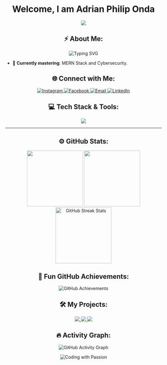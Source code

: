 <h1 align="center">Welcome, I am Adrian Philip Onda</h1> 

<p align="center">
  <img src="https://raw.githubusercontent.com/halfrost/halfrost/master/icons/header_.png"/>
</p>

<h2 align="center">⚡ About Me:</h2>

<p align="center">
  <img src="https://readme-typing-svg.demolab.com?font=Fira+Code&size=24&pause=1000&center=true&vCenter=true&width=435&lines=Future+Software+Engineer;" alt="Typing SVG" />
</p>

- 🌱 **Currently mastering**: MERN Stack and Cybersecurity.

<h2 align="center">🌐 Connect with Me:</h2>

<p align="center">
  <a href="https://instagram.com/drnphlp" target="_blank">
    <img src="https://img.shields.io/badge/Instagram-%23E4405F.svg?style=for-the-badge&logo=Instagram&logoColor=white" alt="Instagram" />
  </a>
  <a href="https://www.facebook.com/adrianphilip.onda.1" target="_blank">
    <img src="https://img.shields.io/badge/Facebook-%231877F2.svg?style=for-the-badge&logo=Facebook&logoColor=white" alt="Facebook" />
  </a>
  <a href="mailto:adrianonda373@gmail.com" target="_blank">
    <img src="https://img.shields.io/badge/Email-%23D14836.svg?style=for-the-badge&logo=GMail&logoColor=white" alt="Email" />
  </a>
  <a href="https://www.linkedin.com/in/adrian-philip-onda-b273a4254/" target="_blank">
    <img src="https://img.shields.io/badge/LinkedIn-%230A66C2.svg?style=for-the-badge&logo=linkedin&logoColor=white" alt="LinkedIn" />
  </a>
</p>

<h2 align="center">💻 Tech Stack & Tools:</h2>

<p align="center">
  <img src="https://skillicons.dev/icons?i=js,python,react,nodejs,mongodb,express,laravel,php,html,css,bootstrap,git,github,docker,vscode" />
</p>


---

<h2 align="center">⚙️ GitHub Stats:</h2>

<div align="center">
  <img height="180em" src="https://github-readme-stats.vercel.app/api?username=ondababy&show_icons=true&theme=radical&count_private=true"/>
  <img height="180em" src="https://github-readme-stats.vercel.app/api/top-langs/?username=ondababy&layout=compact&langs_count=10&theme=radical" />
</div>

<div align="center">
  <img height="180em" src="https://github-readme-streak-stats.herokuapp.com/?user=ondababy&theme=radical" alt="GitHub Streak Stats" />
</div>


<h2 align="center">🚀 Fun GitHub Achievements:</h2>
<p align="center">
  <img src="https://github-profile-trophy.vercel.app/?username=ondababy&theme=matrix&margin-w=15&row=1&column=6" alt="GitHub Achievements" />
</p>


<h2 align="center">🛠️ My Projects:</h2>
<p align="center">
  <a href="https://github.com/ondababy/MERNApp-Project">
    <img src="https://img.shields.io/badge/MERN%20Stack-red?style=for-the-badge" />
  </a>
  <a href="https://github.com/ondababy/python-project">
    <img src="https://img.shields.io/badge/Python-blue?style=for-the-badge"/>
  </a>
  <a href="https://github.com/ondababy/Laravel-Javascript-System">
    <img src="https://img.shields.io/badge/Laravel-red?style=for-the-badge"/>
  </a>
</p>

<h2 align="center">🔥 Activity Graph:</h2>
<p align="center">
  <img src="https://github-readme-activity-graph.vercel.app/graph?username=ondababy&theme=dracula&bg_color=0d1117&color=ff00ff&line=ffffff&point=ff00ff&hide_border=true" alt="GitHub Activity Graph" />
</p>

<p align="center">
  <img src="https://img.shields.io/badge/Coding%20with%20Passion-FFD700?style=for-the-badge&logo=heart" alt="Coding with Passion" />
</p>
